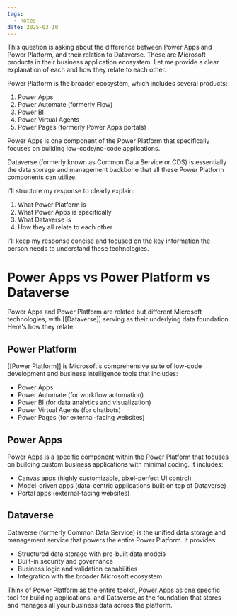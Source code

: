 ```yaml
---
tags:
  - notes
date: 2025-03-10
---
```

This question is asking about the difference between Power Apps and Power Platform, and their relation to Dataverse. These are Microsoft products in their business application ecosystem. Let me provide a clear explanation of each and how they relate to each other.

Power Platform is the broader ecosystem, which includes several products:

1. Power Apps
2. Power Automate (formerly Flow)
3. Power BI
4. Power Virtual Agents
5. Power Pages (formerly Power Apps portals)

Power Apps is one component of the Power Platform that specifically focuses on building low-code/no-code applications.

Dataverse (formerly known as Common Data Service or CDS) is essentially the data storage and management backbone that all these Power Platform components can utilize.

I'll structure my response to clearly explain:

1. What Power Platform is
2. What Power Apps is specifically
3. What Dataverse is
4. How they all relate to each other

I'll keep my response concise and focused on the key information the person needs to understand these technologies.
# Power Apps vs Power Platform vs Dataverse

Power Apps and Power Platform are related but different Microsoft technologies, with [[Dataverse]] serving as their underlying data foundation. Here's how they relate:
## Power Platform

[[Power Platform]] is Microsoft's comprehensive suite of low-code development and business intelligence tools that includes:

- Power Apps
- Power Automate (for workflow automation)
- Power BI (for data analytics and visualization)
- Power Virtual Agents (for chatbots)
- Power Pages (for external-facing websites)
## Power Apps

Power Apps is a specific component within the Power Platform that focuses on building custom business applications with minimal coding. It includes:
- Canvas apps (highly customizable, pixel-perfect UI control)
- Model-driven apps (data-centric applications built on top of Dataverse)
- Portal apps (external-facing websites)
## Dataverse

Dataverse (formerly Common Data Service) is the unified data storage and management service that powers the entire Power Platform. It provides:

- Structured data storage with pre-built data models
- Built-in security and governance
- Business logic and validation capabilities
- Integration with the broader Microsoft ecosystem

Think of Power Platform as the entire toolkit, Power Apps as one specific tool for building applications, and Dataverse as the foundation that stores and manages all your business data across the platform.